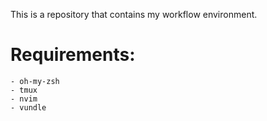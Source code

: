 This is a repository that contains my workflow environment.

# Requirements:
    - oh-my-zsh
    - tmux
    - nvim
    - vundle
